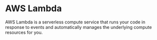 # AWS Lambda

AWS Lambda is a serverless compute service that runs your code in response to events and automatically manages the underlying compute resources for you.
